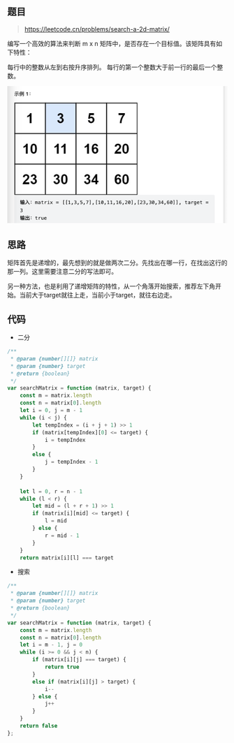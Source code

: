 ## 题目

> https://leetcode.cn/problems/search-a-2d-matrix/

编写一个高效的算法来判断 m x n 矩阵中，是否存在一个目标值。该矩阵具有如下特性：

每行中的整数从左到右按升序排列。
每行的第一个整数大于前一行的最后一个整数。

![image](https://raw.githubusercontent.com/kitiho/leetcode/main/assets/74.png)

## 思路

矩阵首先是递增的，最先想到的就是做两次二分。先找出在哪一行，在找出这行的那一列。这里需要注意二分的写法即可。

另一种方法，也是利用了递增矩阵的特性，从一个角落开始搜索，推荐左下角开始。当前大于target就往上走，当前小于target，就往右边走。

## 代码

- 二分

```js
/**
 * @param {number[][]} matrix
 * @param {number} target
 * @return {boolean}
 */
var searchMatrix = function (matrix, target) {
    const m = matrix.length
    const n = matrix[0].length
    let i = 0, j = m - 1
    while (i < j) {
        let tempIndex = (i + j + 1) >> 1
        if (matrix[tempIndex][0] <= target) {
            i = tempIndex
        }
        else {
            j = tempIndex - 1
        }
    }

    let l = 0, r = n - 1
    while (l < r) {
        let mid = (l + r + 1) >> 1
        if (matrix[i][mid] <= target) {
            l = mid
        } else {
            r = mid - 1
        }
    }
    return matrix[i][l] === target
```

- 搜索

```js
/**
 * @param {number[][]} matrix
 * @param {number} target
 * @return {boolean}
 */
var searchMatrix = function (matrix, target) {
    const m = matrix.length
    const n = matrix[0].length
    let i = m - 1, j = 0
    while (i >= 0 && j < n) {
        if (matrix[i][j] === target) {
            return true
        }
        else if (matrix[i][j] > target) {
            i--
        } else {
            j++
        }
    }
    return false
};
```
